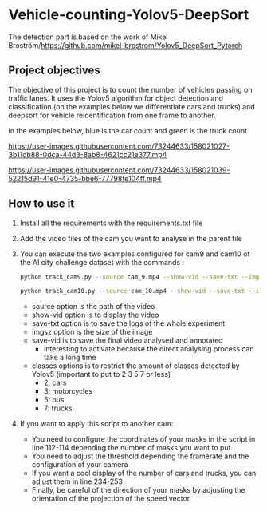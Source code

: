 # Vehicle-counting-Yolov5-DeepSort

The detection part is based on the work of  Mikel Broström/https://github.com/mikel-brostrom/Yolov5_DeepSort_Pytorch

## Project objectives

The objective of this project is to count the number of vehicles passing on traffic lanes. It uses the Yolov5 algorithm for object detection and classification (on the examples below we differentiate cars and trucks) and deepsort for vehicle reidentification from one frame to another. 

In the examples below, blue is the car count and green is the truck count.


https://user-images.githubusercontent.com/73244633/158021027-3b11db88-0dca-44d3-8ab8-4621cc21e377.mp4






https://user-images.githubusercontent.com/73244633/158021039-52215d91-41e0-4735-bbe6-77798fe104ff.mp4




## How to use it 

1. Install all the requirements with the requirements.txt file

2. Add the video files of the cam you want to analyse in the parent file

3. You can execute the two examples configured for cam9 and cam10 of the AI city challenge dataset with the commands :

      ```bash
      python track_cam9.py --source cam_9.mp4 --show-vid --save-txt --imgsz 1920 1080 --save-vid --classes 2 3 5 7
      ```
      ```bash
      python track_cam10.py --source cam_10.mp4 --show-vid --save-txt --imgsz 1920 1080 --save-vid --classes 2 3 5 7 
      ```

	- source option is the path of the video
	- show-vid option is to display the video
	- save-txt option is to save the logs of the whole experiment
	- imgsz option is the size of the image
	- save-vid is to save the final video analysed and annotated 
		- interesting to activate because the direct analysing process can take a long time 
	- classes options is to restrict the amount of classes detected by Yolov5 (important to put to 2 3 5 7 or less)
		- 2: cars
		- 3: motorcycles
		- 5: bus
		- 7: trucks

4. If you want to apply this script to another cam:
	- You need to configure the coordinates of your masks in the script in line 112-114 depending the number of masks
	you want to put. 
	- You need to adjust the threshold depending the framerate and the configuration of your camera
	- If you want a cool display of the number of cars and trucks, you can adjust them in line 234-253
	- Finally, be careful of the direction of your masks by adjusting the orientation of the projection of 
	the speed vector 
